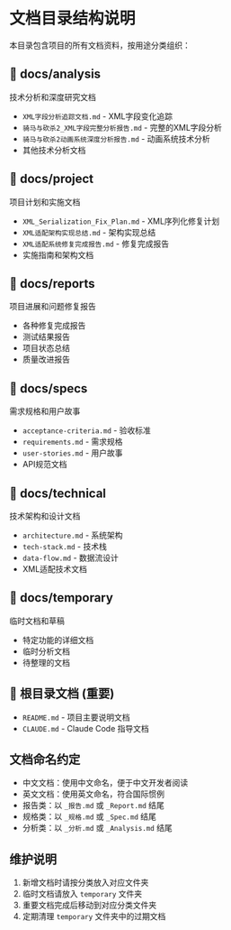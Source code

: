 # 文档目录结构说明

本目录包含项目的所有文档资料，按用途分类组织：

## 📁 docs/analysis
技术分析和深度研究文档
- `XML字段分析追踪文档.md` - XML字段变化追踪
- `骑马与砍杀2_XML字段完整分析报告.md` - 完整的XML字段分析
- `骑马与砍杀2动画系统深度分析报告.md` - 动画系统技术分析
- 其他技术分析文档

## 📁 docs/project
项目计划和实施文档
- `XML_Serialization_Fix_Plan.md` - XML序列化修复计划
- `XML适配架构实现总结.md` - 架构实现总结
- `XML适配系统修复完成报告.md` - 修复完成报告
- 实施指南和架构文档

## 📁 docs/reports
项目进展和问题修复报告
- 各种修复完成报告
- 测试结果报告
- 项目状态总结
- 质量改进报告

## 📁 docs/specs
需求规格和用户故事
- `acceptance-criteria.md` - 验收标准
- `requirements.md` - 需求规格
- `user-stories.md` - 用户故事
- API规范文档

## 📁 docs/technical
技术架构和设计文档
- `architecture.md` - 系统架构
- `tech-stack.md` - 技术栈
- `data-flow.md` - 数据流设计
- XML适配技术文档

## 📁 docs/temporary
临时文档和草稿
- 特定功能的详细文档
- 临时分析文档
- 待整理的文档

## 📄 根目录文档 (重要)
- `README.md` - 项目主要说明文档
- `CLAUDE.md` - Claude Code 指导文档

## 文档命名约定
- 中文文档：使用中文命名，便于中文开发者阅读
- 英文文档：使用英文命名，符合国际惯例
- 报告类：以 `_报告.md` 或 `_Report.md` 结尾
- 规格类：以 `_规格.md` 或 `_Spec.md` 结尾
- 分析类：以 `_分析.md` 或 `_Analysis.md` 结尾

## 维护说明
1. 新增文档时请按分类放入对应文件夹
2. 临时文档请放入 `temporary` 文件夹
3. 重要文档完成后移动到对应分类文件夹
4. 定期清理 `temporary` 文件夹中的过期文档
